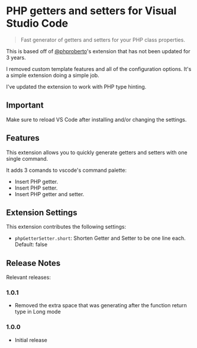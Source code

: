 # PHP getters and setters for Visual Studio Code

> Fast generator of getters and setters for your PHP class properties.

This is based off of [@phproberto](https://github.com/phproberto/vscode-php-getters-setters)'s extension that has not been updated for 3 years.

I removed custom template features and all of the configuration options.
It's a simple extension doing a simple job.

I've updated the extension to work with PHP type hinting.

## Important

Make sure to reload VS Code after installing and/or changing the settings.
## Features

This extension allows you to quickly generate getters and setters with one single command.

It adds 3 comands to vscode's command palette:

* Insert PHP getter.
* Insert PHP setter.
* Insert PHP getter and setter.

## Extension Settings

This extension contributes the following settings:

* `phpGetterSetter.short`: Shorten Getter and Setter to be one line each. Default: false

## Release Notes

Relevant releases:

### 1.0.1

* Removed the extra space that was generating after the function return type in Long mode

### 1.0.0

* Initial release
